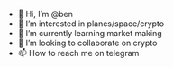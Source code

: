 - 👋 Hi, I’m @ben 
- 👀 I’m interested in planes/space/crypto  
- 🌱 I’m currently learning market making
- 💞️ I’m looking to collaborate on crypto
- 📫 How to reach me on telegram

<!---
bennwq/bennwq is a ✨ special ✨ repository because its `README.md` (this file) appears on your GitHub profile.
You can click the Preview link to take a look at your changes.
--->
